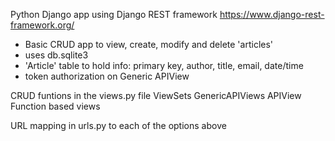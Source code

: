 Python Django app using Django REST framework https://www.django-rest-framework.org/
- Basic CRUD app to view, create, modify and delete 'articles'
- uses db.sqlite3
- 'Article' table to hold info:  primary key, author, title, email, date/time
- token authorization on Generic APIView




CRUD funtions in the views.py file
ViewSets
GenericAPIViews
APIView
Function based views

URL mapping in urls.py to each of the options above


